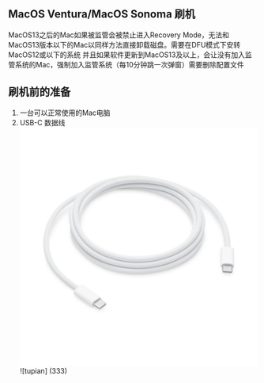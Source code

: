 ## MacOS Ventura/MacOS Sonoma 刷机
MacOS13之后的Mac如果被监管会被禁止进入Recovery Mode，无法和MacOS13版本以下的Mac以同样方法直接卸载磁盘。需要在DFU模式下安转MacOS12或以下的系统
并且如果软件更新到MacOS13及以上，会让没有加入监管系统的Mac，强制加入监管系统（每10分钟跳一次弹窗）需要删除配置文件

## 刷机前的准备
1. 一台可以正常使用的Mac电脑
2. USB-C 数据线
![图片](MU2G3.jpeg)
![tupian] (333)


